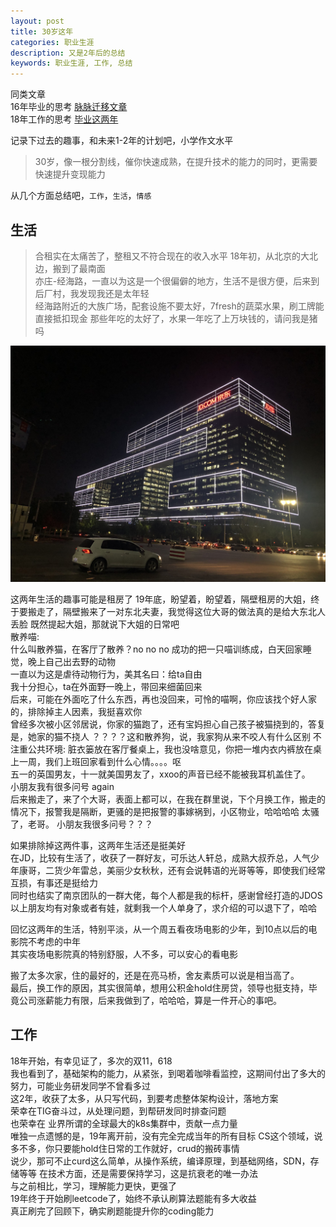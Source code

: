 ```yaml
---
layout: post
title: 30岁这年
categories: 职业生涯
description: 又是2年后的总结
keywords: 职业生涯, 工作, 总结
---
```


同类文章  
16年毕业的思考  [脉脉迁移文章](http://binpan.me/2016/02/09/hello/)  
18年工作的思考  [毕业这两年](http://binpan.me/2018/01/23/hello-world/)

记录下过去的趣事，和未来1-2年的计划吧，小学作文水平  


> 30岁，像一根分割线，催你快速成熟，在提升技术的能力的同时，更需要快速提升变现能力

从几个方面总结吧，`工作`，`生活`，`情感`

## 生活
  > 合租实在太痛苦了，整租又不符合现在的收入水平
  18年初，从北京的大北边，搬到了最南面  
  亦庄-经海路，一直以为这是一个很偏僻的地方，生活不是很方便，后来到 后厂村，我发现我还是太年轻  
  经海路附近的大族广场，配套设施不要太好，7fresh的蔬菜水果，刷工牌能直接抵扣现金
  那些年吃的太好了，水果一年吃了上万块钱的，请问我是猪吗
    
  ![jd](images/IMG_5673.jpg)

  这两年生活的趣事可能是租房了
  19年底，盼望着，盼望着，隔壁租房的大姐，终于要搬走了，隔壁搬来了一对东北夫妻，我觉得这位大哥的做法真的是给大东北人丢脸
  既然提起大姐，那就说下大姐的日常吧  
  散养喵:  
    什么叫散养猫，在客厅了散养？no no no
    成功的把一只喵训练成，白天回家睡觉，晚上自己出去野的动物  
    一直以为这是虐待动物行为，美其名曰：给ta自由  
    我十分担心，ta在外面野一晚上，带回来细菌回来  
    后来，可能在外面吃了什么东西，再也没回来，可怜的喵啊，你应该找个好人家的，排除掉主人因素，我挺喜欢你  
    曾经多次被小区邻居说，你家的猫跑了，还有宝妈担心自己孩子被猫挠到的，答复是，她家的猫不挠人
    ？？？？这和散养狗，说，我家狗从来不咬人有什么区别
  不注重公共环境:
    脏衣篓放在客厅餐桌上，我也没啥意见，你把一堆内衣内裤放在桌上一周，我们上班回家看到什么心情。。。。呕  
    五一的英国男友，十一就美国男友了，xxoo的声音已经不能被我耳机盖住了。  
    小朋友我有很多问号 again  
  后来搬走了，来了个大哥，表面上都可以，在我在群里说，下个月换工作，搬走的情况下，报警我是隔断，更骚的是把报警的事嫁祸到，小区物业，哈哈哈哈  太骚了，老哥。
  小朋友我很多问号？？？  
  
  如果排除掉这两件事，这两年生活还是挺美好  
  在JD，比较有生活了，收获了一群好友，可乐达人轩总，成熟大叔乔总，人气少年康哥，二货少年雷总，美丽少女秋秋，还有会说韩语的光哥等等，即使我们经常互损，有事还是挺给力  
  同时也结实了南京团队的一群大佬，每个人都是我的标杆，感谢曾经打造的JDOS  
  以上朋友均有对象或者有娃，就剩我一个人单身了，求介绍的可以退下了，哈哈  

  回忆这两年的生活，特别平淡，从一个周五看夜场电影的少年，到10点以后的电影院不考虑的中年  
  其实夜场电影院真的特别舒服，人不多，可以安心的看电影  

  搬了太多次家，住的最好的，还是在亮马桥，舍友素质可以说是相当高了。  
  最后，换工作的原因，其实很简单，想用公积金hold住房贷，领导也挺支持，毕竟公司涨薪能力有限，后来我做到了，哈哈哈，算是一件开心的事吧。


## 工作
  18年开始，有幸见证了，多次的双11，618  
  我也看到了，基础架构的能力，从紧张，到喝着咖啡看监控，这期间付出了多大的努力，可能业务研发同学不曾看多过  
  这2年，收获了太多，从只写代码，到要考虑整体架构设计，落地方案  
  荣幸在TIG奋斗过，从处理问题，到帮研发同时排查问题  
  也荣幸在 业界所谓的全球最大的k8s集群中，贡献一点力量  
  唯独一点遗憾的是，19年离开前，没有完全完成当年的所有目标
  CS这个领域，说多不多，你只要能hold住日常的工作就好，crud的搬砖事情  
  说少，那可不止curd这么简单，从操作系统，编译原理，到基础网络，SDN，存储等等
  在技术方面，还是需要保持学习，这是抗衰老的唯一办法    
  与之前相比，学习，理解能力更快，更强了  
  19年终于开始刷leetcode了，始终不承认刷算法题能有多大收益  
  真正刷完了回顾下，确实刷题能提升你的coding能力  









 